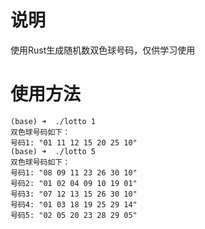 # 说明
使用Rust生成随机数双色球号码，仅供学习使用

# 使用方法
```
(base) ➜  ./lotto 1
双色球号码如下：
号码1: "01 11 12 15 20 25 10"
(base) ➜  ./lotto 5
双色球号码如下：
号码1: "08 09 11 23 26 30 10"
号码2: "01 02 04 09 10 19 01"
号码3: "07 12 13 15 26 30 10"
号码4: "01 03 18 19 25 29 14"
号码5: "02 05 20 23 28 29 05"
```
